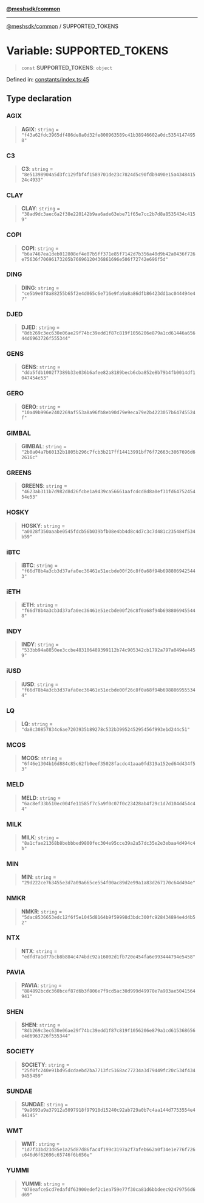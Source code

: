 [**@meshsdk/common**](../README.md)

***

[@meshsdk/common](../globals.md) / SUPPORTED\_TOKENS

# Variable: SUPPORTED\_TOKENS

> `const` **SUPPORTED\_TOKENS**: `object`

Defined in: [constants/index.ts:45](https://github.com/MeshJS/mesh/blob/1abde1553cbd7cf2cf4e40197fc0de9e4a7d0f49/packages/mesh-common/src/constants/index.ts#L45)

## Type declaration

### AGIX

> **AGIX**: `string` = `"f43a62fdc3965df486de8a0d32fe800963589c41b38946602a0dc53541474958"`

### C3

> **C3**: `string` = `"8e51398904a5d3fc129fbf4f1589701de23c7824d5c90fdb9490e15a434841524c4933"`

### CLAY

> **CLAY**: `string` = `"38ad9dc3aec6a2f38e220142b9aa6ade63ebe71f65e7cc2b7d8a8535434c4159"`

### COPI

> **COPI**: `string` = `"b6a7467ea1deb012808ef4e87b5ff371e85f7142d7b356a40d9b42a0436f726e75636f70696173205b76696120436861696e506f72742e696f5d"`

### DING

> **DING**: `string` = `"ce5b9e0f8a88255b65f2e4d065c6e716e9fa9a8a86dfb86423dd1ac044494e47"`

### DJED

> **DJED**: `string` = `"8db269c3ec630e06ae29f74bc39edd1f87c819f1056206e879a1cd61446a65644d6963726f555344"`

### GENS

> **GENS**: `string` = `"dda5fdb1002f7389b33e036b6afee82a8189becb6cba852e8b79b4fb0014df1047454e53"`

### GERO

> **GERO**: `string` = `"10a49b996e2402269af553a8a96fb8eb90d79e9eca79e2b4223057b64745524f"`

### GIMBAL

> **GIMBAL**: `string` = `"2b0a04a7b60132b1805b296c7fcb3b217ff14413991bf76f72663c3067696d62616c"`

### GREENS

> **GREENS**: `string` = `"4623ab311b7d982d8d26fcbe1a9439ca56661aafcdcd8d8a0ef31fd6475245454e53"`

### HOSKY

> **HOSKY**: `string` = `"a0028f350aaabe0545fdcb56b039bfb08e4bb4d8c4d7c3c7d481c235484f534b59"`

### iBTC

> **iBTC**: `string` = `"f66d78b4a3cb3d37afa0ec36461e51ecbde00f26c8f0a68f94b6988069425443"`

### iETH

> **iETH**: `string` = `"f66d78b4a3cb3d37afa0ec36461e51ecbde00f26c8f0a68f94b6988069455448"`

### INDY

> **INDY**: `string` = `"533bb94a8850ee3ccbe483106489399112b74c905342cb1792a797a0494e4459"`

### iUSD

> **iUSD**: `string` = `"f66d78b4a3cb3d37afa0ec36461e51ecbde00f26c8f0a68f94b6988069555344"`

### LQ

> **LQ**: `string` = `"da8c30857834c6ae7203935b89278c532b3995245295456f993e1d244c51"`

### MCOS

> **MCOS**: `string` = `"6f46e1304b16d884c85c62fb0eef35028facdc41aaa0fd319a152ed64d434f53"`

### MELD

> **MELD**: `string` = `"6ac8ef33b510ec004fe11585f7c5a9f0c07f0c23428ab4f29c1d7d104d454c44"`

### MILK

> **MILK**: `string` = `"8a1cfae21368b8bebbbed9800fec304e95cce39a2a57dc35e2e3ebaa4d494c4b"`

### MIN

> **MIN**: `string` = `"29d222ce763455e3d7a09a665ce554f00ac89d2e99a1a83d267170c64d494e"`

### NMKR

> **NMKR**: `string` = `"5dac8536653edc12f6f5e1045d8164b9f59998d3bdc300fc928434894e4d4b52"`

### NTX

> **NTX**: `string` = `"edfd7a1d77bcb8b884c474bdc92a16002d1fb720e454fa6e993444794e5458"`

### PAVIA

> **PAVIA**: `string` = `"884892bcdc360bcef87d6b3f806e7f9cd5ac30d999d49970e7a903ae5041564941"`

### SHEN

> **SHEN**: `string` = `"8db269c3ec630e06ae29f74bc39edd1f87c819f1056206e879a1cd615368656e4d6963726f555344"`

### SOCIETY

> **SOCIETY**: `string` = `"25f0fc240e91bd95dcdaebd2ba7713fc5168ac77234a3d79449fc20c534f4349455459"`

### SUNDAE

> **SUNDAE**: `string` = `"9a9693a9a37912a5097918f97918d15240c92ab729a0b7c4aa144d7753554e444145"`

### WMT

> **WMT**: `string` = `"1d7f33bd23d85e1a25d87d86fac4f199c3197a2f7afeb662a0f34e1e776f726c646d6f62696c65746f6b656e"`

### YUMMI

> **YUMMI**: `string` = `"078eafce5cd7edafdf63900edef2c1ea759e77f30ca81d6bbdeec92479756d6d69"`
